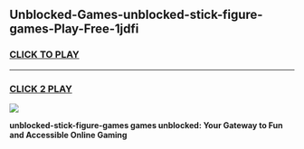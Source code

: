 
## Unblocked-Games-unblocked-stick-figure-games-Play-Free-1jdfi
<h3>
<a href="https://premium76.site?title=unblocked-stick-figure-games&ref=19M">CLICK TO PLAY</a></h3>
<hr>

<h3>
<a href="https://premium76.site?title=unblocked-stick-figure-games&ref=19M">CLICK 2 PLAY</a>
  
</h3>

<a href="https://premium76.site?title=unblocked-stick-figure-games&ref=19M"><img src="https://clearcache.store/games.png"></a>


**unblocked-stick-figure-games games unblocked: Your Gateway to Fun and Accessible Online Gaming**
